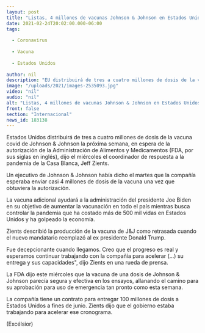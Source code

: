 ```yaml
---
layout: post
title: "Listas, 4 millones de vacunas Johnson & Johnson en Estados Unidos"
date: 2021-02-24T20:02:00.000-06:00
tags:
  
  - Coronavirus
  
  - Vacuna
  
  - Estados Unidos
  
author: nil
description: "EU distribuirá de tres a cuatro millones de dosis de la vacuna de Johnson & Johnson, en espera de la aprobación de las autoridades regulatorias"
image: "/uploads/2021/images-2535093.jpg"
video: "nil"
audio: "nil"
alt: "Listas, 4 millones de vacunas Johnson & Johnson en Estados Unidos"
front: false
section: "Internacional"
news_id: 183138
---
```


Estados Unidos distribuirá de tres a cuatro millones de dosis de la vacuna covid de Johnson & Johnson la próxima semana, en espera de la autorización de la Administración de Alimentos y Medicamentos (FDA, por sus siglas en inglés), dijo el miércoles el coordinador de respuesta a la pandemia de la Casa Blanca, Jeff Zients.

Un ejecutivo de Johnson & Johnson había dicho el martes que la compañía esperaba enviar casi 4 millones de dosis de la vacuna una vez que obtuviera la autorización.

La vacuna adicional ayudará a la administración del presidente Joe Biden en su objetivo de aumentar la vacunación en todo el país mientras busca controlar la pandemia que ha costado más de 500 mil vidas en Estados Unidos y ha golpeado la economía.

Zients describió la producción de la vacuna de J&J como retrasada cuando el nuevo mandatario reemplazó al ex presidente Donald Trump.

Fue decepcionante cuando llegamos. Creo que el progreso es real y esperamos continuar trabajando con la compañía para acelerar (...) su entrega y sus capacidades", dijo Zients en una rueda de prensa.

La FDA dijo este miércoles que la vacuna de una dosis de Johnson & Johnson parecía segura y efectiva en los ensayos, allanando el camino para su aprobación para uso de emergencia tan pronto como esta semana.

La compañía tiene un contrato para entregar 100 millones de dosis a Estados Unidos a fines de junio. Zients dijo que el gobierno estaba trabajando para acelerar ese cronograma.

(Excélsior)
